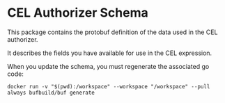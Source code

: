 # CEL Authorizer Schema
This package contains the protobuf definition of the data used in the CEL authorizer.

It describes the fields you have available for use in the CEL expression.

When you update the schema, you must regenerate the associated go code:

```console
docker run -v "$(pwd):/workspace" --workspace "/workspace" --pull always bufbuild/buf generate
```